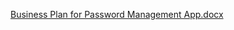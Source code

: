 [Business Plan for Password Management App.docx](https://github.com/android-app-development-course/2023-spring-Aberdeen-15-Password-Management-App/files/11090421/Business.Plan.for.Password.Management.App.docx)
